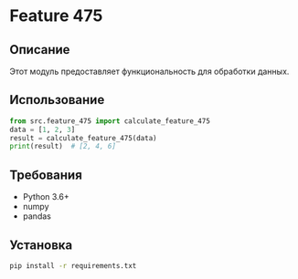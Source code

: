 # Feature 475
## Описание
Этот модуль предоставляет функциональность для обработки данных.
## Использование
```python
from src.feature_475 import calculate_feature_475
data = [1, 2, 3]
result = calculate_feature_475(data)
print(result)  # [2, 4, 6]
```
## Требования
- Python 3.6+
- numpy
- pandas
## Установка
```bash
pip install -r requirements.txt
```